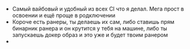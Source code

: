 * Самый вайбовый и удобный из всех CI что я делал. Мега прост в освоении и ещё проще в родключении
* Короче есть ранеры, ты делаешь их сам, либо ставишь прям бинарник ранера и он крутится у тебя на машине, либо ты запускаешь докер образ и это уже и будет твоим ранером
* 